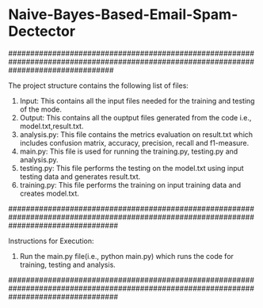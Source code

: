 # Naive-Bayes-Based-Email-Spam-Dectector
########################################################################################################################################

The project structure contains the following list of files:
1) Input: This contains all the input files needed for the training and testing of the mode.
2) Output: This contains all the ouptput files generated from the code i.e., model.txt,result.txt.
3) analysis.py: This file contains the metrics evaluation on result.txt which includes confusion matrix, accuracy, precision, recall and f1-measure.
4) main.py: This file is used for running the training.py, testing.py and analysis.py.
5) testing.py: This file performs the testing on the model.txt using input testing data and generates result.txt.
6) training.py: This file performs the training on input training data and creates model.txt.
  
#########################################################################################################################################

Instructions for Execution:
1) Run the main.py file(i.e., python main.py) which runs the code for training, testing and analysis.

#########################################################################################################################################
 

